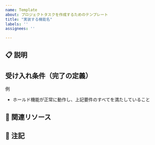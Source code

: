 ```yaml
---
name: Template
about: プロジェクトタスクを作成するためのテンプレート
title: "実装する機能名"
labels: ''
assignees: ''

---
```


## 📋 説明
<!---  タスクの簡単な説明を1-2文で記述してください --->

<!---  実装する機能の詳細を記してください --->

## 受け入れ条件（完了の定義）
例
- ホールド機能が正常に動作し、上記要件のすべてを満たしていること

## 🔗 関連リソース
<!---
関連するIssueへの参照
Close #XX と書くと、PRがマージされた後自動的にIssueがクローズされます
--->
## 📝 注記
<!--- その他の重要な情報や注意事項があれば記入してください --->
